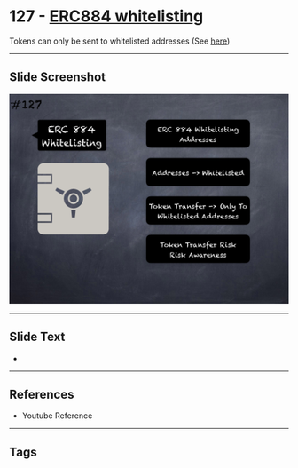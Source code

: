 # 127 - [ERC884 whitelisting](ERC884%20whitelisting.md)
Tokens can only be sent to whitelisted addresses (See [here](https://gist.github.com/shayanb/cd495e23c7cf1a8b269f8ce7fd198538#file-token_checklist-md))
___
## Slide Screenshot
![0127.png](../../images/5.Pitfalls%20and%20Best%20Practices%20201/127.png)
___
## Slide Text
- 
___
## References
- Youtube Reference
___
## Tags
